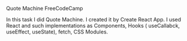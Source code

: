 Quote Machine FreeCodeCamp

In this task I did Quote Machine. I created it by Create React App. I used React and such implementations as Components, Hooks ( useCallabck, useEffect, useState), fetch, CSS Modules.
